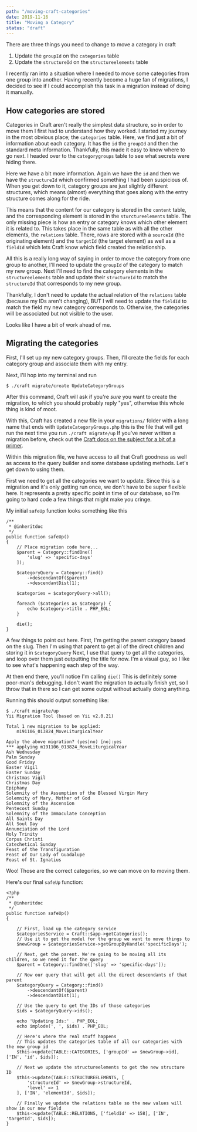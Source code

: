 ```yaml
---
path: "/moving-craft-categories"
date: 2019-11-16 
title: "Moving a Category"
status: "draft"
---
```


There are three things you need to change to move a category in craft

1. Update the `groupId` on the `categories` table
2. Update the `structureId` on the `structureelements` table

I recently ran into a situation where I needed to move some categories from one group into another. Having recently become a huge fan of migrations, I decided to see if I could accomplish this task in a migration instead of doing it manually.

## How categories are stored

Categories in Craft aren't really the simplest data structure, so in order to move them I first had to understand how they worked. I started my journey in the most obvious place; the `categories` table. Here, we find just a bit of information about each category. It has the `id` the `groupId` and then the standard meta information. Thankfully, this made it easy to know where to go next. I headed over to the `categorygroups` table to see what secrets were hiding there. 

Here we have a bit more information. Again we have the `id` and then we have the `structureId` which confirmed something I had been suspicious of. When you get down to it, category groups are just slightly different structures, which means (almost) everything that goes along with the entry structure comes along for the ride. 

This means that the content for our category is stored in the `content` table, and the corresponding element is stored in the `sturctureelements` table. The only missing piece is how an entry or category knows which other element it is related to. This takes place in the same table as with all the other elements, the `relations` table. There, rows are stored with a `sourceId` (the originating element) and the `targetId` (the target element) as well as a `fieldId` which lets Craft know which field created the relationship.

All this is a really long way of saying in order to move the category from one group to another, I'll need to update the `groupId` of the category to match my new group. Next I'll need to find the category elements in the `structureelements` table and update their `structureId` to match the `structureId` that corresponds to my new group. 

Thankfully, I don't need to update the actual relation of the `relations` table (because my IDs aren't changing), BUT I will need to update the `fieldId` to match the field my new category corresponds to. Otherwise, the categories will be associated but not visible to the user.

Looks like I have a bit of work ahead of me. 

## Migrating the categories

First, I'll set up my new category groups. Then, I'll create the fields for each category group and associate them with my entry. 

Next, I'll hop into my terminal and run

    $ ./craft migrate/create UpdateCategoryGroups

After this command, Craft will ask if you're *sure* you want to create the migration, to which you should probably reply "yes", otherwise this whole thing is kind of moot.

With this, Craft has created a new file in your `migrations/` folder with a long name that ends with `UpdateCategoryGroups.php` this is the file that will get run the next time you run `./craft migrate/up` If you've never written a migration before, check out the [Craft docs on the subject for a bit of a primer](https://docs.craftcms.com/v3/extend/migrations.html#app). 

Within this migration file, we have access to all that Craft goodness as well as access to the query builder and some database updating methods. Let's get down to using them. 

First we need to get all the categories we want to update. Since this is a migration and it's only getting run once, we don't have to be super flexible here. It represents a pretty specific point in time of our database, so I'm going to hard code a few things that might make you cringe. 

My initial `safeUp` function looks something like this

    /**
     * @inheritdoc
     */
    public function safeUp()
    {
        // Place migration code here...
        $parent = Category::findOne([
            'slug' => 'specific-days'
        ]);
    
        $categoryQuery = Category::find()
            ->descendantOf($parent)
            ->descendantDist(1);
    
        $categories = $categoryQuery->all();
    
        foreach ($categories as $category) {
            echo $category->title . PHP_EOL;
        }
    
        die();
    }

A few things to point out here. First, I'm getting the parent category based on the slug. Then I'm using that parent to get all of the direct children and storing it in `$categoryQuery` Next, I use that query to get all the categories, and loop over them just outputting the title for now. I'm a visual guy, so I like to see what's happening each step of the way. 

At then end there, you'll notice I'm calling `die()` This is definitely some poor-man's debugging. I don't want the migration to actually finish yet, so I throw that in there so I can get some output without actually doing anything.

Running this should output something like:

    $ ./craft migrate/up
    Yii Migration Tool (based on Yii v2.0.21)
    
    Total 1 new migration to be applied:
    	m191106_013824_MoveLiturgicalYear
    
    Apply the above migration? (yes|no) [no]:yes
    *** applying m191106_013824_MoveLiturgicalYear
    Ash Wednesday
    Palm Sunday
    Good Friday
    Easter Vigil
    Easter Sunday
    Christmas Vigil
    Christmas Day
    Epiphany
    Solemnity of the Assumption of the Blessed Virgin Mary
    Solemnity of Mary, Mother of God
    Solemnity of the Ascension
    Pentecost Sunday
    Solemnity of the Immaculate Conception
    All Saints Day
    All Soul Day
    Annunciation of the Lord
    Holy Trinity
    Corpus Christi
    Catechetical Sunday
    Feast of the Transfiguration
    Feast of Our Lady of Guadalupe
    Feast of St. Ignatius

Woo! Those are the correct categories, so we can move on to moving them. 

Here's our final `safeUp` function:

    <?php
    /**
     * @inheritdoc
     */
    public function safeUp()
    {
    
        // First, load up the category service
        $categoriesService = Craft::$app->getCategories();
        // Use it to get the model for the group we want to move things to
        $newGroup = $categoriesService->getGroupByHandle('specificDays');
    
        // Next, get the parent. We're going to be moving all its children, so we need it for the query
        $parent = Category::findOne(['slug' => 'specific-days']);
    
        // Now our query that will get all the direct descendants of that parent
        $categoryQuery = Category::find()
            ->descendantOf($parent)
            ->descendantDist(1);
    
        // Use the query to get the IDs of those categories
        $ids = $categoryQuery->ids();
    
        echo 'Updating Ids:' . PHP_EOL;
        echo implode(', ', $ids) . PHP_EOL;
    
        // Here's where the real stuff happens
        // This updates the categories table of all our categories with the new group id
        $this->update(TABLE::CATEGORIES, ['groupId' => $newGroup->id], ['IN', 'id', $ids]);
    
        // Next we update the structureelements to get the new structure ID
        $this->update(TABLE::STRUCTUREELEMENTS, [
            'structureId' => $newGroup->structureId,
            'level' => 1
        ], ['IN', 'elementId', $ids]);
    
        // Finally we update the relations table so the new values will show in our new field
        $this->update(TABLE::RELATIONS, ['fieldId' => 158], ['IN', 'targetId', $ids]);
    }
